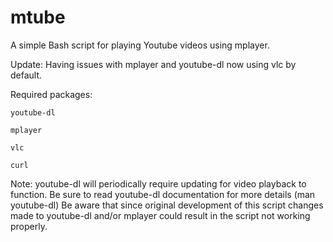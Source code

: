 mtube
=====

A simple Bash script for playing Youtube videos using mplayer.

Update: Having issues with mplayer and youtube-dl now using vlc by default.


Required packages:
    
    youtube-dl
    
    mplayer

    vlc
    
    curl

Note:
    youtube-dl will periodically require updating for video playback to function. Be sure to read youtube-dl documentation for more details (man youtube-dl)
    Be aware that since original development of this script changes made to youtube-dl and/or mplayer could result in the script not working properly.  
